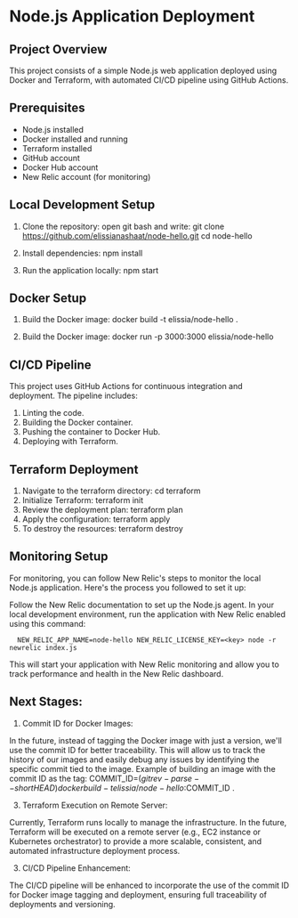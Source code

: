 # Node.js Application Deployment

## Project Overview
This project consists of a simple Node.js web application deployed using Docker and Terraform, with automated CI/CD pipeline using GitHub Actions.

## Prerequisites
- Node.js installed
- Docker installed and running
- Terraform installed
- GitHub account
- Docker Hub account
- New Relic account (for monitoring)

## Local Development Setup
1. Clone the repository:
   open git bash and write:
   git clone https://github.com/elissianashaat/node-hello.git
   cd node-hello

2. Install dependencies:
    npm install

3. Run the application locally:
    npm start

## Docker Setup
1. Build the Docker image:
    docker build -t elissia/node-hello .

2. Build the Docker image:
    docker run -p 3000:3000 elissia/node-hello

## CI/CD Pipeline
This project uses GitHub Actions for continuous integration and deployment. The pipeline includes:

1. Linting the code.
2. Building the Docker container.
3. Pushing the container to Docker Hub.
4. Deploying with Terraform.

## Terraform Deployment
1. Navigate to the terraform directory:
    cd terraform
2. Initialize Terraform:
    terraform init
3. Review the deployment plan:
    terraform plan
4. Apply the configuration:
    terraform apply
5. To destroy the resources:
    terraform destroy

## Monitoring Setup
For monitoring, you can follow New Relic's steps to monitor the local Node.js application. Here's the process you followed to set it up:

   Follow the New Relic documentation to set up the Node.js agent.
   In your local development environment, run the application with New Relic enabled using this command:

      NEW_RELIC_APP_NAME=node-hello NEW_RELIC_LICENSE_KEY=<key> node -r newrelic index.js

   This will start your application with New Relic monitoring and allow you to track performance and health in the New      Relic dashboard.


## Next Stages:
1. Commit ID for Docker Images:

In the future, instead of tagging the Docker image with just a version, we'll use the commit ID for better    traceability. This will allow us to track the history of our images and easily debug any issues by identifying the specific commit tied to the image.
Example of building an image with the commit ID as the tag:
      COMMIT_ID=$(git rev-parse --short HEAD)
      docker build -t elissia/node-hello:$COMMIT_ID .

3. Terraform Execution on Remote Server:

Currently, Terraform runs locally to manage the infrastructure. In the future, Terraform will be executed on a remote server (e.g., EC2 instance or Kubernetes orchestrator) to provide a more scalable, consistent, and automated infrastructure deployment process.

3. CI/CD Pipeline Enhancement:

The CI/CD pipeline will be enhanced to incorporate the use of the commit ID for Docker image tagging and deployment, ensuring full traceability of deployments and versioning.







